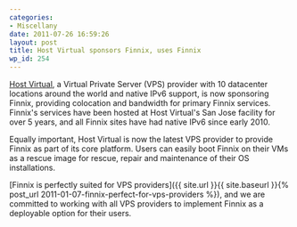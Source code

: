 ```yaml
---
categories:
- Miscellany
date: 2011-07-26 16:59:26
layout: post
title: Host Virtual sponsors Finnix, uses Finnix
wp_id: 254
---
```

[Host Virtual](http://vr.org/), a Virtual Private Server (VPS) provider with 10 datacenter locations around the world and native IPv6 support, is now sponsoring Finnix, providing colocation and bandwidth for primary Finnix services. Finnix's services have been hosted at Host Virtual's San Jose facility for over 5 years, and all Finnix sites have had native IPv6 since early 2010.

Equally important, Host Virtual is now the latest VPS provider to provide Finnix as part of its core platform. Users can easily boot Finnix on their VMs as a rescue image for rescue, repair and maintenance of their OS installations.

[Finnix is perfectly suited for VPS providers]({{ site.url }}{{ site.baseurl }}{% post_url 2011-01-07-finnix-perfect-for-vps-providers %}), and we are committed to working with all VPS providers to implement Finnix as a deployable option for their users.
